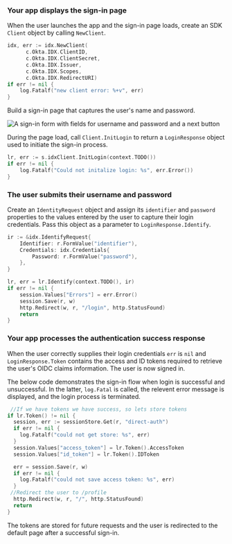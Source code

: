 ### Your app displays the sign-in page

When the user launches the app and the sign-in page loads, create an SDK `Client` object by calling `NewClient`.

```go
idx, err := idx.NewClient(
      c.Okta.IDX.ClientID,
      c.Okta.IDX.ClientSecret,
      c.Okta.IDX.Issuer,
      c.Okta.IDX.Scopes,
      c.Okta.IDX.RedirectURI)
if err != nil {
    log.Fatalf("new client error: %+v", err)
}
```

Build a sign-in page that captures the user's name and password.

<div class="half wireframe-border">

![A sign-in form with fields for username and password and a next button](/img/wireframes/sign-in-form-username-password.png)

<!--

Source image: https://www.figma.com/file/YH5Zhzp66kGCglrXQUag2E/%F0%9F%93%8A-Updated-Diagrams-for-Dev-Docs?node-id=3398%3A36678&t=wzNwSZkdctajVush-1 sign-in-form-username-password
 -->

</div>

During the page load, call `Client.InitLogin` to return a `LoginResponse` object used to initiate the sign-in process.

```go
lr, err := s.idxClient.InitLogin(context.TODO())
if err != nil {
    log.Fatalf("Could not initalize login: %s", err.Error())
}
```

### The user submits their username and password

Create an `IdentityRequest` object and assign its `identifier` and `password` properties to the values entered by the user to capture their login credentials. Pass this object as a parameter to `LoginResponse.Identify`.

```go
ir := &idx.IdentifyRequest{
    Identifier: r.FormValue("identifier"),
    Credentials: idx.Credentials{
        Password: r.FormValue("password"),
    },
}

lr, err = lr.Identify(context.TODO(), ir)
if err != nil {
    session.Values["Errors"] = err.Error()
    session.Save(r, w)
    http.Redirect(w, r, "/login", http.StatusFound)
    return
}
```

### Your app processes the authentication success response

When the user correctly supplies their login credentials `err` is `nil` and `LoginResponse.Token` contains the access and ID tokens required to retrieve the user's OIDC claims information. The user is now signed in.

The below code demonstrates the sign-in flow when login is successful and unsuccessful. In the latter, `log.Fatal` is called, the relevent error message is displayed, and the login process is terminated.

```go
 //If we have tokens we have success, so lets store tokens
if lr.Token() != nil {
  session, err := sessionStore.Get(r, "direct-auth")
  if err != nil {
    log.Fatalf("could not get store: %s", err)
  }
  session.Values["access_token"] = lr.Token().AccessToken
  session.Values["id_token"] = lr.Token().IDToken

  err = session.Save(r, w)
  if err != nil {
    log.Fatalf("could not save access token: %s", err)
  }
 //Redirect the user to /profile
  http.Redirect(w, r, "/", http.StatusFound)
  return
}
```

The tokens are stored for future requests and the user is redirected to the default page after a successful sign-in.
